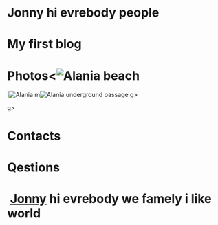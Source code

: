 # Jonny hi evrebody people
# My first blog
# Photos<![Alania beach](https://user-images.githubusercontent.com/124875023/232205919-abed93ee-2c7b-43a1-8fdc-9df31a833f24.jpg)
i![Alania](https://user-images.githubusercontent.com/124875023/232205905-40187bc4-acf0-4b67-bc64-f201819b9894.jpg)
m![Alania underground passage](https://user-images.githubusercontent.com/124875023/232205883-28f9ffca-07c9-4f17-a9d5-33578cbea33f.jpg)
g> 

g> 
# Contacts
# Qestions
# <img> [Jonny](https://user-images.githubusercontent.com/124875023/232198664-71009db4-edc4-4ca8-9146-30656d85f1be.jpg) hi evrebody we famely i like world 
 
